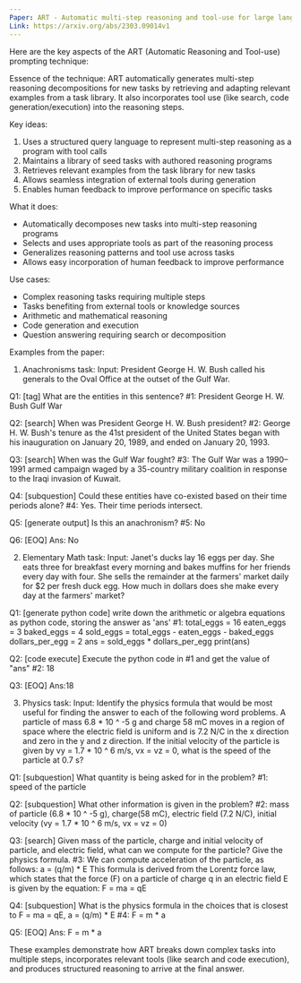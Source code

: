 ```yaml
---
Paper: ART - Automatic multi-step reasoning and tool-use for large language models
Link: https://arxiv.org/abs/2303.09014v1
---
```


Here are the key aspects of the ART (Automatic Reasoning and Tool-use) prompting technique:

Essence of the technique:
ART automatically generates multi-step reasoning decompositions for new tasks by retrieving and adapting relevant examples from a task library. It also incorporates tool use (like search, code generation/execution) into the reasoning steps.

Key ideas:
1. Uses a structured query language to represent multi-step reasoning as a program with tool calls
2. Maintains a library of seed tasks with authored reasoning programs 
3. Retrieves relevant examples from the task library for new tasks
4. Allows seamless integration of external tools during generation
5. Enables human feedback to improve performance on specific tasks

What it does:
- Automatically decomposes new tasks into multi-step reasoning programs
- Selects and uses appropriate tools as part of the reasoning process
- Generalizes reasoning patterns and tool use across tasks
- Allows easy incorporation of human feedback to improve performance

Use cases:
- Complex reasoning tasks requiring multiple steps
- Tasks benefiting from external tools or knowledge sources
- Arithmetic and mathematical reasoning
- Code generation and execution
- Question answering requiring search or decomposition

Examples from the paper:

1. Anachronisms task:
Input: President George H. W. Bush called his generals to the Oval Office at the outset of the Gulf War.

Q1: [tag] What are the entities in this sentence?
#1:
President George H. W. Bush
Gulf War

Q2: [search] When was President George H. W. Bush president?
#2: George H. W. Bush's tenure as the 41st president of the United States began with his inauguration on January 20, 1989, and ended on January 20, 1993.

Q3: [search] When was the Gulf War fought?
#3: The Gulf War was a 1990–1991 armed campaign waged by a 35-country military coalition in response to the Iraqi invasion of Kuwait.

Q4: [subquestion] Could these entities have co-existed based on their time periods alone?
#4: Yes. Their time periods intersect.

Q5: [generate output] Is this an anachronism?
#5: No

Q6: [EOQ]
Ans: No

2. Elementary Math task:
Input: Janet's ducks lay 16 eggs per day. She eats three for breakfast every morning and bakes muffins for her friends every day with four. She sells the remainder at the farmers' market daily for $2 per fresh duck egg. How much in dollars does she make every day at the farmers' market?

Q1: [generate python code] write down the arithmetic or algebra equations as python code, storing the answer as 'ans'
#1:
total_eggs = 16
eaten_eggs = 3
baked_eggs = 4
sold_eggs = total_eggs - eaten_eggs - baked_eggs
dollars_per_egg = 2
ans = sold_eggs * dollars_per_egg
print(ans)

Q2: [code execute] Execute the python code in #1 and get the value of "ans"
#2: 18

Q3: [EOQ]
Ans:18

3. Physics task:
Input: Identify the physics formula that would be most useful for finding the answer to each of the following word problems. A particle of mass 6.8 * 10 ^ -5 g and charge 58 mC moves in a region of space where the electric field is uniform and is 7.2 N/C in the x direction and zero in the y and z direction. If the initial velocity of the particle is given by vy = 1.7 * 10 ^ 6 m/s, vx = vz = 0, what is the speed of the particle at 0.7 s?

Q1: [subquestion] What quantity is being asked for in the problem?
#1: speed of the particle

Q2: [subquestion] What other information is given in the problem?
#2: mass of particle (6.8 * 10 ^ -5 g), charge(58 mC), electric field (7.2 N/C), initial velocity (vy = 1.7 * 10 ^ 6 m/s, vx = vz = 0)

Q3: [search] Given mass of the particle, charge and initial velocity of particle, and electric field, what can we compute for the particle? Give the physics formula.
#3:
We can compute acceleration of the particle, as follows:
a = (q/m) * E
This formula is derived from the Lorentz force law, which states that the force (F) on a particle of charge q in an electric field E is given by the equation:
F = ma = qE

Q4: [subquestion] What is the physics formula in the choices that is closest to F = ma = qE, a = (q/m) * E
#4: F = m * a

Q5: [EOQ]
Ans: F = m * a

These examples demonstrate how ART breaks down complex tasks into multiple steps, incorporates relevant tools (like search and code execution), and produces structured reasoning to arrive at the final answer.